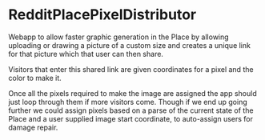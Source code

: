 # RedditPlacePixelDistributor

Webapp to allow faster graphic generation in the Place by allowing uploading or drawing a picture of a custom size and creates a unique link for that picture which that user can then share. 

Visitors that enter this shared link are given coordinates for a pixel and the color to make it. 

Once all the pixels required to make the image are assigned the app should just loop through them if more visitors come. Though if we end up going further we could assign pixels based on a parse of the current state of the Place and a user supplied image start coordinate, to auto-assign users for damage repair.
